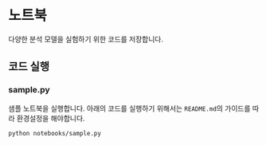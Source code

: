 # 노트북
다양한 분석 모델을 실험하기 위한 코드를 저장합니다.

## 코드 실행
### sample.py
샘플 노트북을 실행합니다. 아래의 코드를 실행하기 위해서는 `README.md`의 가이드를 따라 환경설정을 해야합니다.
```
python notebooks/sample.py
```